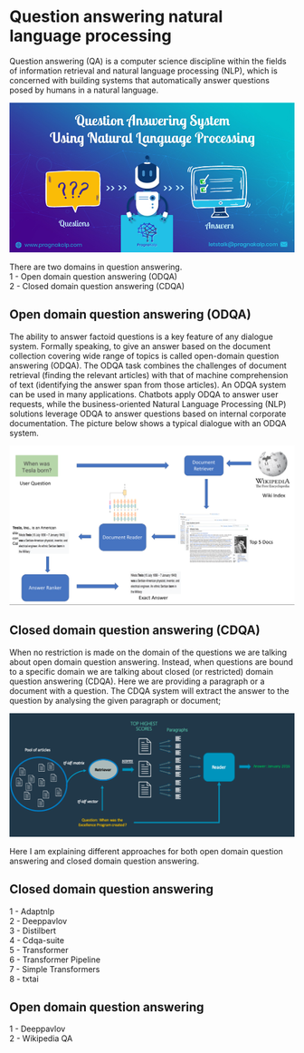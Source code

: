 # Question answering natural language processing

Question answering (QA) is a computer science discipline within the fields of information retrieval and natural language processing (NLP), which is concerned with building systems that automatically answer questions posed by humans in a natural language. 

![Alt text](output/qa.png?raw=true "Question answering")

There are two domains in question answering.  
1 - Open domain question answering  (ODQA)  
2 - Closed domain question answering (CDQA)  

## Open domain question answering  (ODQA)
The ability to answer factoid questions is a key feature of any dialogue system. Formally speaking, to give an answer based on the document collection covering wide range of topics is called open-domain question answering (ODQA). The ODQA task combines the challenges of document retrieval (finding the relevant articles) with that of machine comprehension of text (identifying the answer span from those articles). An ODQA system can be used in many applications. Chatbots apply ODQA to answer user requests, while the business-oriented Natural Language Processing (NLP) solutions leverage ODQA to answer questions based on internal corporate documentation. The picture below shows a typical dialogue with an ODQA system.

![Alt text](output/odqa.png?raw=true "Open domain question answering")

## Closed domain question answering (CDQA)
When no restriction is made on the domain of the questions we are talking about open domain question answering. Instead, when questions are bound to a specific domain we are talking about closed (or restricted) domain question answering (CDQA). Here we are providing a paragraph or a document with a question. The CDQA system will extract the answer to the question by analysing the given paragraph or document;

![Alt text](output/cdqa.png?raw=true "Closed domain question answering")

Here I am explaining different approaches for both open domain question answering and closed domain question answering.  

## Closed domain question answering
1 - Adaptnlp  
2 - Deeppavlov  
3 - Distilbert  
4 - Cdqa-suite  
5 - Transformer  
6 - Transformer Pipeline  
7 - Simple Transformers  
8 - txtai


## Open domain question answering
1 - Deeppavlov  
2 - Wikipedia QA  
	
